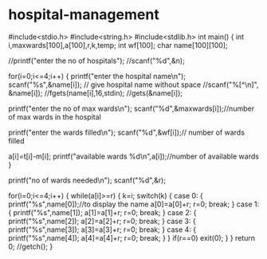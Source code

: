 # hospital-management
#include<stdio.h>
#include<string.h>
#include<stdlib.h>
int main()
{
int i,maxwards[100],a[100],r,k,temp; 
int wf[100];
char name[100][100];

//printf("enter the no of hospitals");
//scanf("%d",&n);

for(i=0;i<=4;i++)
{
printf("enter the hospital name\n");
 scanf("%s",&name[i]);                 // give hospital name without space
//scanf("%[^\n]", &name[i]); 
//fgets(name[i],16,stdin);
 //gets(&name[i]);

printf("enter the no of max wards\n");
scanf("%d",&maxwards[i]);//number of max wards in the hospital

printf("enter the wards filled\n");
scanf("%d",&wf[i]);// number of wards filled

a[i]=t[i]-m[i];
printf("available wards %d\n",a[i]);//number of available wards
}

printf("no of wards needed\n");
scanf("%d",&r);

for(i=0;i<=4;i++)
{
while(a[i]>=r)
{
k=i;
switch(k)
{
case 0:
{
printf("%s",name[0]);//to display the name
a[0]=a[0]+r;
r=0;
break;
}
case 1:
{ 
printf("%s",name[1]);
a[1]=a[1]+r;
r=0;
break;
}
case 2:
{
 printf("%s",name[2]);
a[2]=a[2]+r;
r=0;
break;
}
case 3:
{ 
printf("%s",name[3]);
a[3]=a[3]+r;
r=0;
break;
}
case 4:
{
 printf("%s",name[4]);
a[4]=a[4]+r;
r=0;
break;
}
}
if(r==0)
exit(0);
}
}
return 0;
//getch();
}
